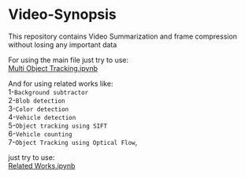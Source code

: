 # Video-Synopsis

This repository contains Video Summarization and frame compression without losing any important data

For using the main file just try to use: \
[Multi Object Tracking.ipynb](https://github.com/98210184/Video-Synopsis/blob/main/Video%20Synopsis/Video1/Multi-Object%20Tracking%20.ipynb)

And for using related works like:\
1-`Background subtractor`\
2-`Blob detection`\
3-`Color detection`\
4-`Vehicle detection`\
5-`Object tracking using SIFT`\
6-`Vehicle counting`\
7-`Object Tracking using Optical Flow`,

just try to use: \
[Related Works.ipynb](https://github.com/98210184/Video-Synopsis/blob/main/Video%20Synopsis/Video1/RelatedWorks.ipynb)

